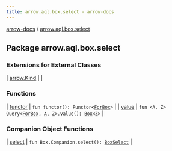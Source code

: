 ```yaml
---
title: arrow.aql.box.select - arrow-docs
---
```


[arrow-docs](../index.html) / [arrow.aql.box.select](./index.html)

## Package arrow.aql.box.select

### Extensions for External Classes

| [arrow.Kind](arrow.-kind/index.html) |  |

### Functions

| [functor](functor.html) | `fun functor(): Functor<`[`ForBox`](../arrow.aql/-for-box.html)`>` |
| [value](value.html) | `fun <A, Z> Query<`[`ForBox`](../arrow.aql/-for-box.html)`, `[`A`](value.html#A)`, `[`Z`](value.html#Z)`>.value(): `[`Box`](../arrow.aql/-box/index.html)`<`[`Z`](value.html#Z)`>` |

### Companion Object Functions

| [select](select.html) | `fun Box.Companion.select(): `[`BoxSelect`](../arrow.aql/-box-select/index.html) |

